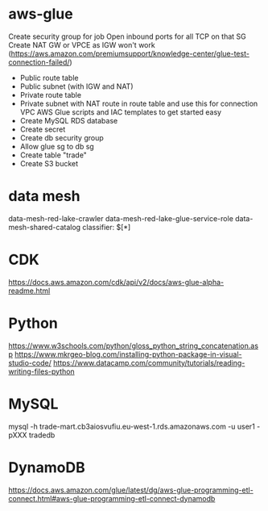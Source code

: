 # aws-glue
Create security group for job
Open inbound ports for all TCP on that SG
Create NAT GW or VPCE as IGW won't work (https://aws.amazon.com/premiumsupport/knowledge-center/glue-test-connection-failed/)
- Public route table
- Public subnet (with IGW and NAT)
- Private route table
- Private subnet with NAT route in route table and use this for connection VPC
AWS Glue scripts and IAC templates to get started easy
- Create MySQL RDS database
- Create secret
- Create db security group
- Allow glue sg to db sg
- Create table "trade"
- Create S3 bucket

# data mesh
data-mesh-red-lake-crawler
data-mesh-red-lake-glue-service-role
data-mesh-shared-catalog
classifier: $[*]

# CDK
https://docs.aws.amazon.com/cdk/api/v2/docs/aws-glue-alpha-readme.html

# Python
https://www.w3schools.com/python/gloss_python_string_concatenation.asp
https://www.mkrgeo-blog.com/installing-python-package-in-visual-studio-code/
https://www.datacamp.com/community/tutorials/reading-writing-files-python

# MySQL
mysql -h trade-mart.cb3aiosvufiu.eu-west-1.rds.amazonaws.com -u user1 -pXXX tradedb

# DynamoDB
https://docs.aws.amazon.com/glue/latest/dg/aws-glue-programming-etl-connect.html#aws-glue-programming-etl-connect-dynamodb
